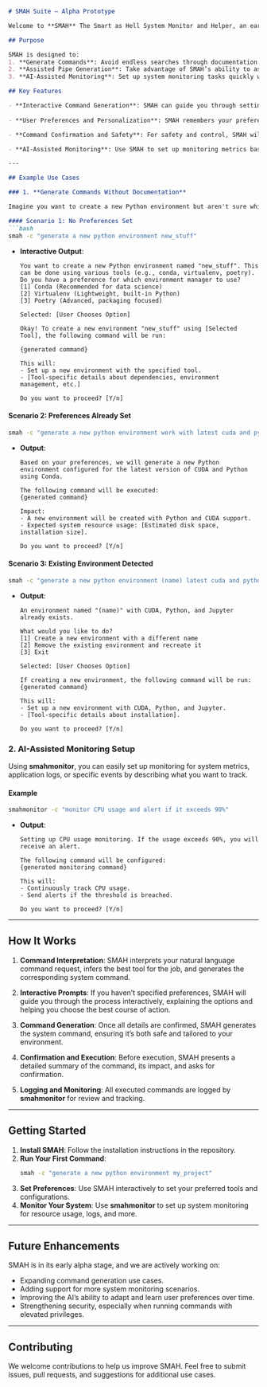 ```md
# SMAH Suite – Alpha Prototype

Welcome to **SMAH** The Smart as Hell System Monitor and Helper, an early alpha prototype of a suite of tools designed to assist system administrators, data scientists, developers, and power users with system operations. SMAH helps simplify tasks by providing command generation, assisted pipe management, and AI-assisted monitoring, without the need to dig deep into complex documentation.

## Purpose

SMAH is designed to:
1. **Generate Commands**: Avoid endless searches through documentation. Simply describe what you want to do, and SMAH generates the necessary command while explaining potential impacts and asking for confirmation before execution.
2. **Assisted Pipe Generation**: Take advantage of SMAH’s ability to assist in generating complex pipes and chaining commands in Unix environments.
3. **AI-Assisted Monitoring**: Set up system monitoring tasks quickly with AI guidance, allowing you to keep track of critical metrics and thresholds without manual configuration.

## Key Features

- **Interactive Command Generation**: SMAH can guide you through setting up environments, managing packages, configuring system services, and more, by generating commands and helping you understand their implications before execution.
  
- **User Preferences and Personalization**: SMAH remembers your preferences for certain tools (e.g., package managers, environment management tools) and uses those to generate optimal commands, saving time and reducing repetitive configuration.

- **Command Confirmation and Safety**: For safety and control, SMAH will always ask for confirmation before running any system-altering command. You’ll also be given an overview of what the command will do and the expected impact on your system.

- **AI-Assisted Monitoring**: Use SMAH to set up monitoring metrics based on your requirements, and let the tool track your system’s health or activity for you. You'll be guided through the setup with intelligent defaults based on your system's configuration.

---

## Example Use Cases

### 1. **Generate Commands Without Documentation**

Imagine you want to create a new Python environment but aren't sure which tool or package manager to use. SMAH will generate the command for you interactively, explaining the various options and confirming the command before execution.

#### Scenario 1: No Preferences Set
```bash
smah -c "generate a new python environment new_stuff"
```

- **Interactive Output**:
  ```
  You want to create a new Python environment named "new_stuff". This can be done using various tools (e.g., conda, virtualenv, poetry). 
  Do you have a preference for which environment manager to use?
  [1] Conda (Recommended for data science)
  [2] Virtualenv (Lightweight, built-in Python)
  [3] Poetry (Advanced, packaging focused)
  
  Selected: [User Chooses Option]

  Okay! To create a new environment "new_stuff" using [Selected Tool], the following command will be run:
  
  {generated command}
  
  This will:
  - Set up a new environment with the specified tool.
  - [Tool-specific details about dependencies, environment management, etc.]
  
  Do you want to proceed? [Y/n]
  ```

#### Scenario 2: Preferences Already Set
```bash
smah -c "generate a new python environment work with latest cuda and python"
```

- **Output**:
  ```
  Based on your preferences, we will generate a new Python environment configured for the latest version of CUDA and Python using Conda.
  
  The following command will be executed:
  {generated command}
  
  Impact:
  - A new environment will be created with Python and CUDA support.
  - Expected system resource usage: [Estimated disk space, installation size].
  
  Do you want to proceed? [Y/n]
  ```

#### Scenario 3: Existing Environment Detected
```bash
smah -c "generate a new python environment (name) latest cuda and python and jupyter"
```

- **Output**:
  ```
  An environment named "(name)" with CUDA, Python, and Jupyter already exists.
  
  What would you like to do?
  [1] Create a new environment with a different name
  [2] Remove the existing environment and recreate it
  [3] Exit

  Selected: [User Chooses Option]

  If creating a new environment, the following command will be run:
  {generated command}
  
  This will:
  - Set up a new environment with CUDA, Python, and Jupyter.
  - [Tool-specific details about installation].
  
  Do you want to proceed? [Y/n]
  ```

### 2. **AI-Assisted Monitoring Setup**

Using **smahmonitor**, you can easily set up monitoring for system metrics, application logs, or specific events by describing what you want to track.

#### Example
```bash
smahmonitor -c "monitor CPU usage and alert if it exceeds 90%"
```

- **Output**:
  ```
  Setting up CPU usage monitoring. If the usage exceeds 90%, you will receive an alert.
  
  The following command will be configured:
  {generated monitoring command}
  
  This will:
  - Continuously track CPU usage.
  - Send alerts if the threshold is breached.
  
  Do you want to proceed? [Y/n]
  ```

---

## How It Works

1. **Command Interpretation**: SMAH interprets your natural language command request, infers the best tool for the job, and generates the corresponding system command.

2. **Interactive Prompts**: If you haven’t specified preferences, SMAH will guide you through the process interactively, explaining the options and helping you choose the best course of action.

3. **Command Generation**: Once all details are confirmed, SMAH generates the system command, ensuring it’s both safe and tailored to your environment.

4. **Confirmation and Execution**: Before execution, SMAH presents a detailed summary of the command, its impact, and asks for confirmation.

5. **Logging and Monitoring**: All executed commands are logged by **smahmonitor** for review and tracking.

---

## Getting Started

1. **Install SMAH**: Follow the installation instructions in the repository.
2. **Run Your First Command**:
   ```bash
   smah -c "generate a new python environment my_project"
   ```
3. **Set Preferences**: Use SMAH interactively to set your preferred tools and configurations.
4. **Monitor Your System**: Use **smahmonitor** to set up system monitoring for resource usage, logs, and more.

---

## Future Enhancements

SMAH is in its early alpha stage, and we are actively working on:
- Expanding command generation use cases.
- Adding support for more system monitoring scenarios.
- Improving the AI’s ability to adapt and learn user preferences over time.
- Strengthening security, especially when running commands with elevated privileges.

---

## Contributing

We welcome contributions to help us improve SMAH. Feel free to submit issues, pull requests, and suggestions for additional use cases.
